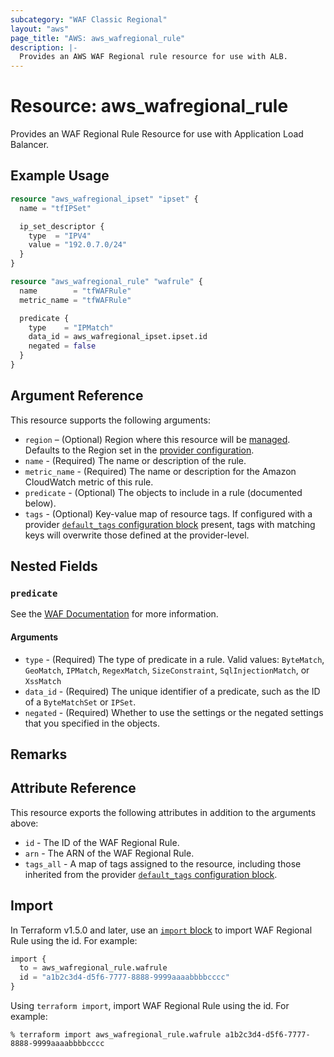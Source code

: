 ```yaml
---
subcategory: "WAF Classic Regional"
layout: "aws"
page_title: "AWS: aws_wafregional_rule"
description: |-
  Provides an AWS WAF Regional rule resource for use with ALB.
---
```


# Resource: aws_wafregional_rule

Provides an WAF Regional Rule Resource for use with Application Load Balancer.

## Example Usage

```terraform
resource "aws_wafregional_ipset" "ipset" {
  name = "tfIPSet"

  ip_set_descriptor {
    type  = "IPV4"
    value = "192.0.7.0/24"
  }
}

resource "aws_wafregional_rule" "wafrule" {
  name        = "tfWAFRule"
  metric_name = "tfWAFRule"

  predicate {
    type    = "IPMatch"
    data_id = aws_wafregional_ipset.ipset.id
    negated = false
  }
}
```

## Argument Reference

This resource supports the following arguments:

* `region` – (Optional) Region where this resource will be [managed](https://docs.aws.amazon.com/general/latest/gr/rande.html#regional-endpoints). Defaults to the Region set in the [provider configuration](https://registry.terraform.io/providers/hashicorp/aws/latest/docs#aws-configuration-reference).
* `name` - (Required) The name or description of the rule.
* `metric_name` - (Required) The name or description for the Amazon CloudWatch metric of this rule.
* `predicate` - (Optional) The objects to include in a rule (documented below).
* `tags` - (Optional) Key-value map of resource tags. If configured with a provider [`default_tags` configuration block](https://registry.terraform.io/providers/hashicorp/aws/latest/docs#default_tags-configuration-block) present, tags with matching keys will overwrite those defined at the provider-level.

## Nested Fields

### `predicate`

See the [WAF Documentation](https://docs.aws.amazon.com/waf/latest/APIReference/API_Predicate.html) for more information.

#### Arguments

* `type` - (Required) The type of predicate in a rule. Valid values: `ByteMatch`, `GeoMatch`, `IPMatch`, `RegexMatch`, `SizeConstraint`, `SqlInjectionMatch`, or `XssMatch`
* `data_id` - (Required) The unique identifier of a predicate, such as the ID of a `ByteMatchSet` or `IPSet`.
* `negated` - (Required) Whether to use the settings or the negated settings that you specified in the objects.

## Remarks

## Attribute Reference

This resource exports the following attributes in addition to the arguments above:

* `id` - The ID of the WAF Regional Rule.
* `arn` - The ARN of the WAF Regional Rule.
* `tags_all` - A map of tags assigned to the resource, including those inherited from the provider [`default_tags` configuration block](https://registry.terraform.io/providers/hashicorp/aws/latest/docs#default_tags-configuration-block).

## Import

In Terraform v1.5.0 and later, use an [`import` block](https://developer.hashicorp.com/terraform/language/import) to import WAF Regional Rule using the id. For example:

```terraform
import {
  to = aws_wafregional_rule.wafrule
  id = "a1b2c3d4-d5f6-7777-8888-9999aaaabbbbcccc"
}
```

Using `terraform import`, import WAF Regional Rule using the id. For example:

```console
% terraform import aws_wafregional_rule.wafrule a1b2c3d4-d5f6-7777-8888-9999aaaabbbbcccc
```
